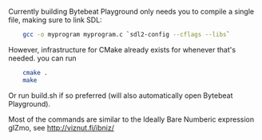 Currently building Bytebeat Playground only needs you to compile a single file,
making sure to link SDL:
```sh
    gcc -o myprogram myprogram.c `sdl2-config --cflags --libs`
```

However, infrastructure for CMake already exists for whenever that's needed. you can run
```sh
    cmake .
    make
```

Or run build.sh if so preferred (will also automatically open Bytebeat Playground).

Most of the commands are similar to the Ideally Bare Numberic expression gIZmo, see http://viznut.fi/ibniz/